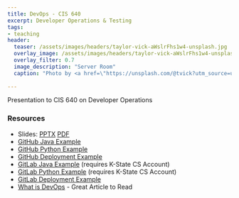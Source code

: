 ```yaml
---
title: DevOps - CIS 640
excerpt: Developer Operations & Testing
tags:
- teaching
header:
  teaser: /assets/images/headers/taylor-vick-aWslrFhs1w4-unsplash.jpg
  overlay_image: /assets/images/headers/taylor-vick-aWslrFhs1w4-unsplash.jpg
  overlay_filter: 0.7
  image_description: "Server Room"
  caption: "Photo by <a href=\"https://unsplash.com/@tvick?utm_source=unsplash&utm_medium=referral&utm_content=creditCopyText\">Taylor Vick</a> on <a href=\"https://unsplash.com/s/photos/server-room?utm_source=unsplash&utm_medium=referral&utm_content=creditCopyText\">Unsplash</a>"
  
---
```


Presentation to CIS 640 on Developer Operations

### Resources

* Slides: [PPTX](cis640-devops.pptx) [PDF](cis640-devops.pdf)
* [GitHub Java Example](https://github.com/russfeld/restaurantregister-java)
* [GitHub Python Example](https://github.com/russfeld/restaurantregister-python)
* [GitHub Deployment Example](https://github.com/russfeld/russfeld.me)
* [GitLab Java Example](https://gitlab.cs.ksu.edu/cis-640-ci/restaurantregister-java) (requires K-State CS Account)
* [GitLab Python Example](https://gitlab.cs.ksu.edu/cis-640-ci/restaurantregister-python) (requires K-State CS Account)
* [GitLab Deployment Example](https://gitlab.cs.ksu.edu/cis-527/cis527online)
* [What is DevOps](https://theagileadmin.com/what-is-devops/) - Great Article to Read




